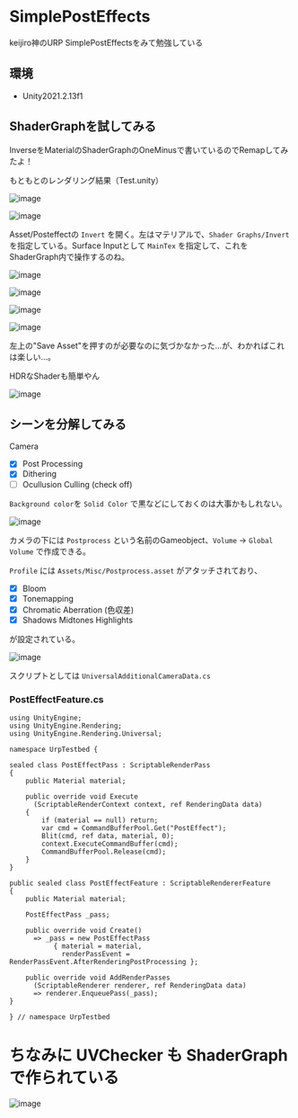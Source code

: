 # SimplePostEffects
keijiro神のURP SimplePostEffectsをみて勉強している

## 環境

- Unity2021.2.13f1

## ShaderGraphを試してみる

InverseをMaterialのShaderGraphのOneMinusで書いているのでRemapしてみたよ！

もともとのレンダリング結果（Test.unity）

![image](https://user-images.githubusercontent.com/5110708/156341418-e457cd01-dc31-42a5-bb9a-28381c2c8f85.png)

![image](https://user-images.githubusercontent.com/5110708/156344781-c5a03082-dc29-4ac7-92f3-7c558ec0c6fb.png)

Asset/Posteffectの ``Invert`` を開く。左はマテリアルで、``Shader Graphs/Invert`` を指定している。Surface Inputとして ``MainTex`` を指定して、これをShaderGraph内で操作するのね。

![image](https://user-images.githubusercontent.com/5110708/156344989-4e53607e-2003-4101-aa98-43efaf37f980.png)


![image](https://user-images.githubusercontent.com/5110708/156341443-bcf22dd8-29d9-46af-8760-33d755242f65.png)

![image](https://user-images.githubusercontent.com/5110708/156341459-46b923db-3a2f-41a5-8501-86e91b496659.png)

![image](https://user-images.githubusercontent.com/5110708/156341493-1efa1272-55e6-4625-a28d-1091b211528d.png)


左上の"Save Asset"を押すのが必要なのに気づかなかった…が、わかればこれは楽しい…。

HDRなShaderも簡単やん

![image](https://user-images.githubusercontent.com/5110708/156341310-de29ece3-f94d-4d60-9fd2-ebb3a8c3252b.png)


## シーンを分解してみる

Camera
- [x] Post Processing
- [x] Dithering
- [ ] Ocullusion Culling (check off)

`Background color`を `Solid Color` で黒などにしておくのは大事かもしれない。

![image](https://user-images.githubusercontent.com/5110708/156348496-eed2c1fb-679c-4b67-8f08-a0fcc278a18a.png)

カメラの下には ``Postprocess`` という名前のGameobject、``Volume`` → ``Global Volume`` で作成できる。

`Profile` には ``Assets/Misc/Postprocess.asset`` がアタッチされており、

- [x] Bloom
- [x] Tonemapping
- [x] Chromatic Aberration (色収差)
- [x] Shadows Midtones Highlights

が設定されている。


![image](https://user-images.githubusercontent.com/5110708/156345455-c719e6a7-b765-4e7c-b555-31ba98232feb.png)


スクリプトとしては ``UniversalAdditionalCameraData.cs`` 

### PostEffectFeature.cs

```
using UnityEngine;
using UnityEngine.Rendering;
using UnityEngine.Rendering.Universal;

namespace UrpTestbed {

sealed class PostEffectPass : ScriptableRenderPass
{
    public Material material;

    public override void Execute
      (ScriptableRenderContext context, ref RenderingData data)
    {
        if (material == null) return;
        var cmd = CommandBufferPool.Get("PostEffect");
        Blit(cmd, ref data, material, 0);
        context.ExecuteCommandBuffer(cmd);
        CommandBufferPool.Release(cmd);
    }
}

public sealed class PostEffectFeature : ScriptableRendererFeature
{
    public Material material;

    PostEffectPass _pass;

    public override void Create()
      => _pass = new PostEffectPass
           { material = material,
             renderPassEvent = RenderPassEvent.AfterRenderingPostProcessing };

    public override void AddRenderPasses
      (ScriptableRenderer renderer, ref RenderingData data)
      => renderer.EnqueuePass(_pass);
}

} // namespace UrpTestbed
```

# ちなみに UVChecker も ShaderGraph で作られている

![image](https://user-images.githubusercontent.com/5110708/156351044-bb6870b4-02bd-4732-9110-56d58aedda05.png)
